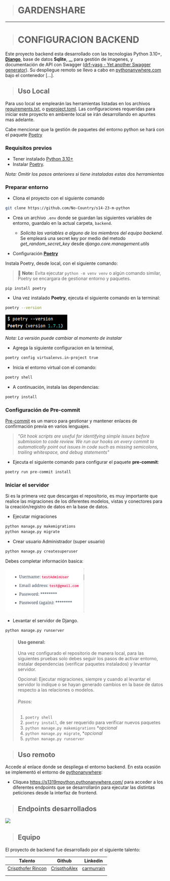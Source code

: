 > # GARDENSHARE
---------------------------------------
> # CONFIGURACION BACKEND

Este proyecto backend esta desarrollado con las tecnologias Python 3.10+, **[Django](https://www.djangoproject.com/)**,
base de datos **Sqlite**, [...]() para gestión de imagenes, y documentación de API
con Swagger ([drf-yasg - Yet another Swagger generator](https://drf-yasg.readthedocs.io/en/stable/readme.html)). Su
despliegue remoto se llevo a cabo en [pythonanywhere.com](https:www.pythonanywhere.com)
bajo el contenedor [...].

> ## Uso Local
Para uso local se emplearán las herramientas listadas en los archivos [requirements.txt](requirements.txt),
o [pyproject.toml](pyproject.toml). Las configuraciones requeridas para iniciar este proyecto en ambiente local se irán
desarrollando en apuntes mas adelante.

Cabe mencionar que la gestión de paquetes del entorno python se hará con el paquete [Poetry](https://pypi.org/project/poetry/)

### Requisitos previos

* Tener instalado [Python 3.10+](https://www.python.org/downloads/)
* Instalar [Poetry](https://pypi.org/project/poetry/).

_Nota: Omitir los pasos anteriores si tiene instaladas estas dos herramientas_

### Preparar entorno

* Clona el proyecto con el siguiente comando
````sh
git clone https://github.com/No-Country/s14-23-m-python
````

* Crea un archivo `.env` donde se guardan las siguientes variables de entorno, guardalo en la actual carpeta, `backend`.
  * _Solicita las variables a alguno de los miembros del equipo backend_. Se empleará una secret key por medio del metodo *_get_random_secret_key_* desde *_django.core.management.utils_*

* Configuración **[Poetry](https://pypi.org/project/poetry/)**

Instala Poetry, desde local, con el siguiente comando:

> 📝 **Note:** Evita ejecutar `python -m venv venv` o algún comando similar, Poetry se encargara de gestionar entorno y paquetes.

```
pip install poetry
```

* Una vez instalado **Poetry**, ejecuta el siguiente comando en la terminal:
````sh
poetry --version
````
![poetry --version](./assets/images/poetry-version.png)

_Nota: La versión puede cambiar al momento de instalar_

* Agrega la siguiente configuracion en la terminal,

```sh
poetry config virtualenvs.in-project true
```

* Inicia el entorno virtual con el comando:

````sh
poetry shell
````

* A continuación, instala las dependencias:

```sh
poetry install
```

### Configuración de Pre-commit
[Pre-commit](https://pre-commit.com/) es un marco para gestionar y mantener enlaces de confirmación previa en varios lenguajes.

> _"Git hook scripts are useful for identifying simple issues before submission to code review. We run our hooks on every
commit to automatically point out issues in code such as missing semicolons, trailing whitespace, and debug statements"_

* Ejecuta el siguiente comando para configurar el paquete **pre-commit**:

```sh
poetry run pre-commit install
```

### Iniciar el servidor

Si es la primera vez que descargas el repositorio, es muy importante que realice las migraciones de los diferentes
modelos, vistas y conectores para la creación/registro de datos en la base de datos.

* Ejecutar migraciones

````sh
python manage.py makemigrations
python manage.py migrate
````
* Crear usuario Administrador (super usuario)

````sh
python manage.py createsuperuser
````

Debes completar información basica:

<img src="./assets/images/admin_setup.png" width="250" height="auto">

* Levantar el servidor de Django.

```sh
python manage.py runserver
```
> #### Uso general:
> Una vez configurado el repositorio de manera local, para las siguientes pruebas solo debes seguir los
> pasos de activar entorno, instalar dependencias (verificar paquetes instalados) y levantar servidor.
>
> Opcional: Ejecutar migraciones, siempre y cuando al levantar el servidor lo indique o se hayan generado cambios en la
> base de datos respecto a las relaciones o modelos.
>
> ###### Pasos:
> 1) ```poetry shell```
> 2) ```poetry install```, de ser requerido para verificar nuevos paquetes
> 3) ```python manage.py makemigrations``` *_opcional_
> 4) ```python manage.py migrate```, *_opcional_
> 5) ```python manage.py runserver```


> ## Uso remoto

Accede al enlace donde se despliega el entorno backend. En esta ocasión se implementó el entorno de
[pythonanywhere](https://www.pythonanywhere.com/):

* Cliquea https://s1319mpython.pythonanywhere.com/ para acceder a los diferentes endpoints que se desarrollarón para
ejecutar las distintas peticiones desde la interfaz de frontend.

> ## Endpoints desarrollados
<img src="assets/images/enpoints_API_list.png" width="350" height="auto">

> ## Equipo

El proyecto de backend fue desarrollado por el siguiente talento:


| Talento                | Github                                              | Linkedin                                                                 |
|------------------------|-----------------------------------------------------|--------------------------------------------------------------------------|
| [Crispthofer Rincon]() | [CrispthoAlex](https://github.com/CrispthoAlex)     | [carmurrain](https://www.linkedin.com/in/carmurrain)                     |
| []()  | [](https://github.com/)           | [](https://www.linkedin.com/in/)                                 |
| []()       | [](https://github.com/) | [](https://www.linkedin.com/in/)             |

